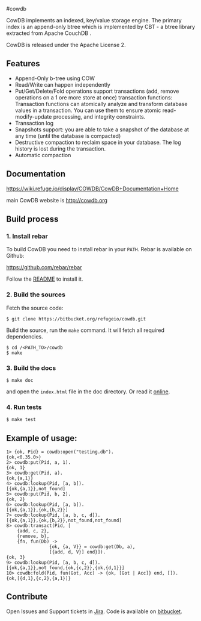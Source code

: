 #cowdb

CowDB implements an indexed, key/value storage engine. The primary index
is an append-only btree which is implemented by CBT - a btree library
extracted from Apache CouchDB .

CowDB is released under the Apache License 2.

## Features

- Append-Only b-tree using COW
- Read/Write can happen independently
- Put/Get/Delete/Fold operations support transactions (add, remove
  operations on a 1 ore more store at once) transaction functions:
Transaction functions can atomically analyze and transform database
values in a transaction. You can use them to ensure atomic
read-modify-update processing, and integrity constraints.
- Transaction log
- Snapshots support: you are able to take a snapshot of the database
  at any time (until the database is compacted)
- Destructive compaction to reclaim space in your database. The log
  history is lost during the transaction.
- Automatic compaction


## Documentation

https://wiki.refuge.io/display/COWDB/CowDB+Documentation+Home

main CowDB website is http://cowdb.org


## Build process

### 1. Install rebar
To build CowDB you need to install rebar in your `PATH`. Rebar is
available on Github:

https://github.com/rebar/rebar

Follow the
[README](https://github.com/rebar/rebar/blob/master/README.md) to
install it.

### 2. Build the sources

Fetch the source code:

    $ git clone https://bitbucket.org/refugeio/cowdb.git

Build the source, run the `make` command. It will fetch all required
dependencies.

    $ cd /<PATH_TO>/cowdb
    $ make


### 3. Build the docs

    $ make doc

and open the `index.html` file in the doc directory. Or read it
[online](http://refugeio.bitbucket.org/cowdb/index.html).

### 4. Run tests

    $ make test

## Example of usage:

    1> {ok, Pid} = cowdb:open("testing.db").
    {ok,<0.35.0>}
    2> cowdb:put(Pid, a, 1).
    {ok, 1}
    3> cowdb:get(Pid, a).
    {ok,{a,1}}
    4> cowdb:lookup(Pid, [a, b]).
    [{ok,{a,1}},not_found]
    5> cowdb:put(Pid, b, 2).
    {ok, 2}
    6> cowdb:lookup(Pid, [a, b]).
    [{ok,{a,1}},{ok,{b,2}}]
    7> cowdb:lookup(Pid, [a, b, c, d]).
    [{ok,{a,1}},{ok,{b,2}},not_found,not_found]
    8> cowdb:transact(Pid, [
        {add, c, 2},
        {remove, b},
        {fn, fun(Db) ->
                    {ok, {a, V}} = cowdb:get(Db, a),
                    [{add, d, V}] end}]).
    {ok, 3}
    9> cowdb:lookup(Pid, [a, b, c, d]).
    [{ok,{a,1}},not_found,{ok,{c,2}},{ok,{d,1}}]
    10> cowdb:fold(Pid, fun(Got, Acc) -> {ok, [Got | Acc]} end, []).
    {ok,[{d,1},{c,2},{a,1}]}

## Contribute

Open Issues and Support tickets in [Jira](https://issues.refuge.io/browse/CDB).
Code is available on [bitbucket](https://bitbucket.org/refugeio/cowdb).
